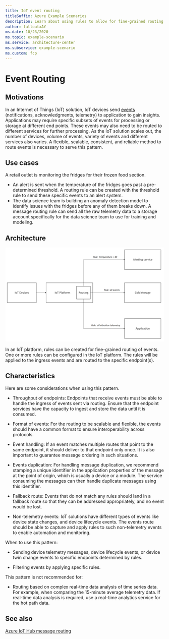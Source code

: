 ```yaml
---
title: IoT event routing
titleSuffix: Azure Example Scenarios
description: Learn about using rules to allow for fine-grained routing of events in an IoT solution.
author: falloutxAY
ms.date: 10/23/2020
ms.topic: example-scenario
ms.service: architecture-center
ms.subservice: example-scenario
ms.custom: fcp
---
```


# Event Routing

## Motivations
In an Internet of Things (IoT) solution, IoT devices send [events](https://docs.microsoft.com/azure/architecture/example-scenario/iot/introduction-to-solutions#events) (notifications, acknowledgments, telemetry) to application to gain insights. Applications may require specific subsets of events for processing or storage at different end points. These events may also need to be routed to different services for further processing. As the IoT solution scales out, the number of devices, volume of events, variety of events and different services also varies. A flexible, scalable, consistent, and reliable method to route events is necessary to serve this pattern.

## Use cases
A retail outlet is monitoring the fridges for their frozen food section. 
-   An alert is sent when the temperature of the fridges goes past a pre-determined threshold. A routing rule can be created with the threshold rule to send these specific events to an alert system. 
-   The data science team is building an anomaly detection model to identify issues with the fridges before any of them breaks down. A message routing rule can send all the raw telemetry data to a storage account specifically for the data science team to use for training and modeling. 

## Architecture
![Architecture diagram illustrating use of rules to route events to different Azure services](media/event-routing.png)

In an IoT platform, rules can be created for fine-grained routing of events. One or more rules can be configured in the IoT platform. The rules will be applied to the ingress events and are routed to the specific endpoint(s). 

## Characteristics
Here are some considerations when using this pattern. 
-   Throughput of endpoints: Endpoints that receive events must be able to handle the ingress of events sent via routing. Ensure that the endpoint services have the capacity to ingest and store the data until it is consumed.

-   Format of events: For the routing to be scalable and flexible, the events should have a common format to ensure interoperability across protocols. 

-   Event handling: If an event matches multiple routes that point to the same endpoint, it should deliver to that endpoint only once. It is also important to guarantee message ordering in such situations.

-   Events duplication: For handling message duplication, we recommend stamping a unique identifier in the application properties of the message at the point of origin, which is usually a device or a module. The service consuming the messages can then handle duplicate messages using this identifier.

-   Fallback route: Events that do not match any rules should land in a fallback route so that they can be addressed appropriately, and no event would be lost. 

-   Non-telemetry events: IoT solutions have different types of events like device state changes, and device lifecycle events. The events route should be able to capture and apply rules to such non-telemetry events to enable automation and monitoring. 

When to use this pattern:
-   Sending device telemetry messages, device lifecycle events, or device twin change events to specific endpoints determined by rules. 

-   Filtering events by applying specific rules. 

This pattern is not recommended for:
-   Routing based on complex real-time data analysis of time series data. For example, when comparing the 15-minute average telemetry data. If real-time data analysis is required, use a real-time analytics service for the hot path data. 


## See also
[Azure IoT Hub message routing](https://docs.microsoft.com/azure/iot-hub/iot-hub-devguide-messages-d2c)



